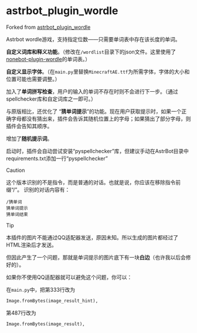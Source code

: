 # astrbot_plugin_wordle

Forked from [astrbot_plugin_wordle](https://github.com/Raven95676/astrbot_plugin_wordle)

Astrbot wordle游戏，支持指定位数——只需要单词表中存在该长度的单词。

**自定义词库和释义功能**。（修改在```/wordlist```目录下的json文件。这里使用了[nonebot-plugin-wordle](https://github.com/noneplugin/nonebot-plugin-wordle)的单词表。）

**自定义显示字体**。（在```main.py```里替换```MinecraftAE.ttf```为所需字体，字体的大小和位置可能也需要调整。）

加入了**单词拼写检查**，用户的输入的单词不存在时则不会进行下一步。（通过spellchecker库和自定词库之一即可。）

与原版相比，还优化了 “**猜单词提示**”的功能。现在用户获取提示时，如果一个正确字母都没有猜出来，插件会告诉其随机位置上的字母；如果猜出了部分字母，则插件会告知其顺序。

增加了**随机提示词**。

启动时，插件会自动尝试安装“pyspellchecker”库，但建议手动在AstrBot目录中requirements.txt添加一行“pyspellchecker”

> [!caution]
> 这个版本识别的不是指令，而是普通的对话。也就是说，你应该在移除指令前缀“/”。
> 识别的对话内容有：
> ```plain
> /猜单词
> 猜单词提示
> 猜单词结束
> ```

> [!tip]
> 本插件的图片不能通过QQ适配器发送，原因未知。所以生成的图片都经过了HTML渲染后才发送。
> 
> 但因此产生了一个问题，那就是单词提示的图片底下有一块**白边**（也许我以后会修好的）。
> 
> 如果你不使用QQ适配器就可以避免这个问题，你可以：
> 
> 在```main.py```中，把第333行改为
> 
> ```python
> Image.fromBytes(image_result_hint),
> ```
> 
> 第487行改为
> 
> ```python
> Image.fromBytes(image_result),
> ```
